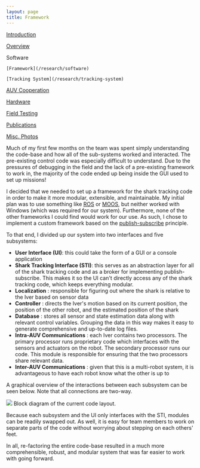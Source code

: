 ```yaml
---
layout: page
title: Framework
---
```


[Introduction](/research)

[Overview](/research/overview)

Software 

    [Framework](/research/software)  

    [Tracking System](/research/tracking-system)  

   [AUV Cooperation](/research/auv-cooperation)  

[Hardware](/research/hardware)

[Field Testing](/research/field-testing)

[Publications](/research/publications)

[Misc. Photos](/research/misc)

Much of my first few months on the team was spent simply understanding the code-base and how all of the sub-systems worked and interacted. The pre-existing control code was especially difficult to understand. Due to the pressures of debugging in the field and the lack of a pre-existing framework to work in, the majority of the code ended up being inside the GUI used to set up missions! 

I decided that we needed to set up a framework for the shark tracking code in order to make it more modular, extensible, and maintainable. My initial plan was to use something like [ROS](http://www.ros.org/about-ros/) or [MOOS](http://www.robots.ox.ac.uk/~mobile/MOOS/wiki/pmwiki.php), but neither worked with Windows (which was required for our system). Furthermore, none of the other frameworks I could find would work for our use. As such, I chose to implement a custom framework based on the [publish-subscribe](http://en.wikipedia.org/wiki/Publish%E2%80%93subscribe_pattern) principle. 

To that end, I divided up our system into two interfaces and five subsystems: 

- **User Interface (UI)**: this could take the form of a GUI or a console application
- **Shark Tracking Interface (STI)**: this serves as an abstraction layer for all of the shark tracking code and as a broker for implementing publish-subscribe. This makes it so the UI can't directly access any of the shark tracking code, which keeps everything modular.
- **Localization** : responsible for figuring out where the shark is relative to the Iver based on sensor data
- **Controller** : directs the Iver's motion based on its current position, the position of the other robot, and the estimated position of the shark
- **Database** : stores all sensor and state estimation data along with relevant control variables. Grouping the data in this way makes it easy to generate comprehensive and up-to-date log files. 
- **Intra-AUV Communications** : each Iver contains two processors. The primary processor runs proprietary code which interfaces with the sensors and actuators on the robot. The secondary processor runs our code. This module is responsible for ensuring that the two processors share relevant data.
- **Inter-AUV Communications** : given that this is a multi-robot system, it is advantageous to have each robot know what the other is up to

A graphical overview of the interactions between each subsystem can be seen below. Note that all connections are two-way. 

[![](https://drive.google.com/uc?id=0B0Jfms0twG8Ed1U2N2JzRnhMRUk)](https://docs.google.com/file/d/0B0Jfms0twG8Ed1U2N2JzRnhMRUk/edit?usp=drive_web)
Block diagram of the current code layout.

Because each subsystem and the UI only interfaces with the STI, modules can be readily swapped out. As well, it is easy for team members to work on separate parts of the code without worrying about stepping on each others' feet. 

In all, re-factoring the entire code-base resulted in a much more comprehensible, robust, and modular system that was far easier to work with going forward. 

